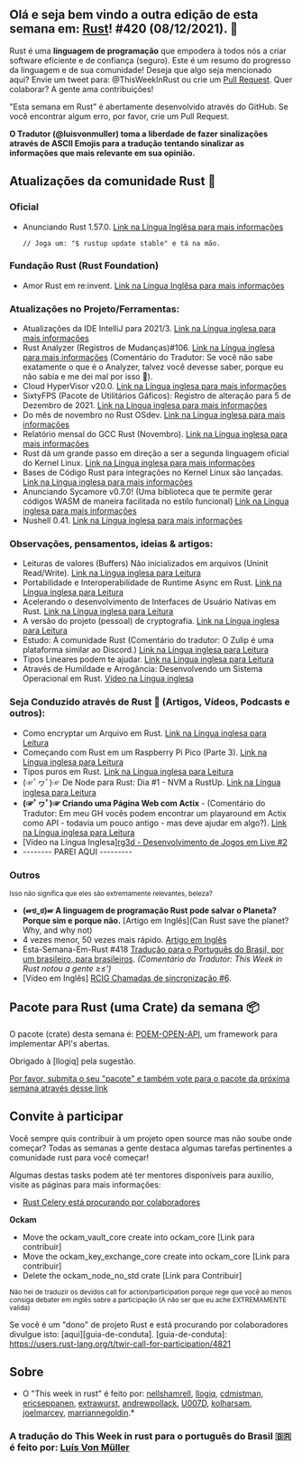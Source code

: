 ## Olá e seja bem vindo a outra edição de esta semana em: [Rust](https://www.rust-lang.org/)! #420 (08/12/2021). 🌟

Rust é uma **linguagem de programação** que empodera à todos nós a criar software eficiente e de confiança (seguro).
Este é um resumo do progresso da linguagem e de sua comunidade! Deseja que algo seja mencionado aqui? Envie um tweet para: @ThisWeekInRust ou crie um [Pull Request](https://github.com/rust-lang/this-week-in-rust/pulls).
Quer colaborar? A gente ama contribuições!

"Esta semana em Rust" é abertamente desenvolvido através do GitHub. Se você encontrar algum erro, por favor, crie um Pull Request.

**O Tradutor (@luisvonmuller) toma a liberdade de fazer sinalizações através de ASCII Emojis para a tradução tentando sinalizar as informações que mais relevante em sua opinião.**

## Atualizações da comunidade Rust 🦀

### Oficial
* Anunciando Rust 1.57.0. [Link na Língua Inglêsa para mais informações](https://blog.rust-lang.org/2021/12/02/Rust-1.57.0.html)
 
      // Joga um: "$ rustup update stable" e tá na mão. 
      
### Fundação Rust (Rust Foundation)
* Amor Rust em re:invent. [Link na Língua Inglêsa para mais informações](https://foundation.rust-lang.org/posts/2021-12-06-love-for-rust-at-reinvent/)

### Atualizações no Projeto/Ferramentas:
* Atualizações da IDE IntelliJ para 2021/3. [Link na Língua inglesa para mais informações](https://blog.jetbrains.com/rust/2021/12/06/updates-in-intellij-rust-for-2021-3/)
* Rust Analyzer (Registros de Mudanças)#106. [Link na Língua inglesa para mais informações](https://rust-analyzer.github.io/thisweek/2021/12/06/changelog-106.html) (Comentário do Tradutor: Se você não sabe exatamente o que é o Analyzer, talvez você devesse saber, porque eu não sabia e me dei mal por isso 👀). [](https://rust-analyzer.github.io/thisweek/2021/12/06/changelog-106.html)
* Cloud HyperVisor v20.0. [Link na Língua inglesa para mais informações](https://github.com/cloud-hypervisor/cloud-hypervisor/releases/tag/v20.0)
* SixtyFPS (Pacote de Utilitários Gáficos): Registro de alteração para 5 de Dezembro de 2021. [Link na Língua inglesa para mais informações](https://sixtyfps.io/thisweek/2021-12-06.html)
* Do mês de novembro no Rust OSdev. [Link na Língua inglesa para mais informações](https://rust-osdev.com/this-month/2021-11/) 
* Relatório mensal do GCC Rust (Novembro). [Link na Língua inglesa para mais informações](https://rust-osdev.com/this-month/2021-11/) 
* Rust dá um grande passo em direção a ser a segunda linguagem oficial do Kernel Linux. [Link na Língua inglesa para mais informações](https://www.zdnet.com/article/rust-takes-a-major-step-forward-as-linuxs-second-official-language/)
* Bases de Código Rust para integrações no Kernel Linux são lançadas. [Link na Língua inglesa para mais informações](https://www.phoronix.com/scan.php?page=news_item&px=Rust-For-Linux-v2)
* Anunciando Sycamore v0.7.0! (Uma biblioteca que te permite gerar códigos WASM de maneira facilitada no estilo funcional) [Link na Língua inglesa para mais informações]()
* Nushell 0.41. [Link na Língua inglesa para mais informações](https://www.nushell.sh/blog/2021-12-07-nushell_0_41.html)

### Observações, pensamentos, ideias & artigos:
* Leituras de valores (Buffers) Não inicializados em arquivos (Uninit Read/Write). [Link na Língua inglesa para Leitura](https://blog.yoshuawuyts.com/uninit-read-write/)
* Portabilidade e Interoperabilidade de Runtime Async em Rust. [Link na Língua inglesa para Leitura](https://www.ncameron.org/blog/portable-and-interoperable-async-rust/)
* Acelerando o desenvolvimento de Interfaces de Usuário Nativas em Rust. [Link na Língua inglesa para Leitura](https://aaronerhardt.github.io/blog/posts/gui_speedrun/)
* A versão do projeto (pessoal) de cryptografia. [Link na Língua inglesa para Leitura](https://codegito.xyz/2021/12/05/cryptography-final-project/)
* Estudo: A comunidade Rust (Comentário do tradutor: O Zulip é uma plataforma similar ao Discord.) [Link na Língua inglesa para Leitura](https://zulip.com/case-studies/rust/)
* Tipos Lineares podem te ajudar. [Link na Língua inglesa para Leitura](https://aidancully.blogspot.com/2021/12/linear-types-can-help.html)
* Através de Humildade e Arrogância: Desenvolvendo um Sistema Operacional em Rust. [Vídeo na Língua inglesa](https://cliffle.com/blog/on-hubris-and-humility/)

### Seja Conduzido através de Rust 🦀 (Artigos, Vídeos, Podcasts e outros):
* Como encryptar um Arquivo em Rust. [Link na Língua inglesa para Leitura](https://kerkour.com/rust-file-encryption/)
* Começando com Rust em um Raspberry Pi Pico (Parte 3). [Link na Língua inglesa para Leitura](https://reltech.substack.com/p/getting-started-with-rust-on-a-raspberry-a88)
* Tipos puros em Rust. [Link na Língua inglesa para Leitura](https://hugopeters.me/posts/14/)
* (☞ﾟヮﾟ)☞ De Node para Rust: Dia #1 - NVM a RustUp. [Link na Língua inglesa para Leitura](https://vino.dev/blog/node-to-rust-day-1-rustup/)
* **(☞ﾟヮﾟ)☞ Criando uma Página Web com Actix** - (Comentário do Tradutor: Em meu GH vocês podem encontrar um playaround em Actix como API - todavia um pouco antigo - mas deve ajudar em algo?). [Link na Língua inglesa para Leitura](https://dev.to/michaelin007/creating-a-web-page-with-actix-web-rust--2agd)
* [Vídeo na Língua Inglesa][rg3d - Desenvolvimento de Jogos em Live #2](https://www.youtube.com/watch?v=TQaCyC_tGko)
*  -------- PAREI AQUI ---------

### Outros
<small> Isso não significa que eles são extremamente relevantes, beleza? </small>
* **(☞ಠ_ಠ)☞ A linguagem de programação Rust pode salvar o Planeta? Porque sim e porque não.** [Artigo em Inglês](Can Rust save the planet? Why, and why not)
* 4 vezes menor, 50 vezes mais rápido. [Artigo em Inglês](https://blog.asciinema.org/post/smaller-faster/)
* Esta-Semana-Em-Rust #418 [Tradução para o Português do Brasil, por um brasileiro, para brasileiros](https://github.com/luisvonmuller/Esta-Semana-Em-Rust/blob/main/%23418.md). _(Comentário do Tradutor: This Week in Rust notou a gente ≥≤')_
* [Vídeo em Inglês] [RCIG Chamadas de sincronização #6](https://www.youtube.com/watch?v=pQmL71xAzIk). 


## Pacote para Rust (uma Crate) da semana 📦

O pacote (crate) desta semana é: [POEM-OPEN-API](https://crates.io/crates/poem-openapi), um framework para implementar API's abertas.

Obrigado à [llogiq] pela sugestão.

[Por favor, submita o seu "pacote" e também vote para o pacote da próxima semana através desse link](https://users.rust-lang.org/t/crate-of-the-week/2704)

## Convite à participar

Você sempre quis contribuir à um projeto open source mas não soube onde começar? Todas as semanas a gente destaca algumas tarefas pertinentes a comunidade rust para você começar!

Algumas destas tasks podem até ter mentores disponíveis para auxílio, visite as páginas para mais informações:
* [Rust Celery está procurando por colaboradores](https://github.com/rusty-celery/rusty-celery)

**Ockam**
* Move the ockam_vault_core create into ockam_core [Link para contribuir]
* Move the ockam_key_exchange_core create into ockam_core [Link para contribuir]
* Delete the ockam_node_no_std crate [Link para Contribuir]

<small> Não hei de traduzir os devidos call for action/participation porque rege que você ao menos consiga debater em inglês sobre a participação (A não ser que eu ache EXTREMAMENTE valida)</small>

Se você é um "dono" de projeto Rust e está procurando por colaboradores divulgue isto: [aqui][guia-de-conduta].
[guia-de-conduta]: https://users.rust-lang.org/t/twir-call-for-participation/4821

## Sobre
* O "This week in rust" é feito por: [nellshamrell](https://github.com/nellshamrell), [llogiq](https://github.com/llogiq), [cdmistman](https://github.com/cdmistman), [ericseppanen](https://github.com/ericseppanen), [extrawurst](https://github.com/extrawurst), [andrewpollack](https://github.com/andrewpollack), [U007D](https://github.com/U007D), [kolharsam](https://github.com/kolharsam), [joelmarcey](https://github.com/joelmarcey), [marriannegoldin](https://github.com/marriannegoldin).*

 ### A tradução do This Week in rust para o português do Brasil 🇧🇷 é feito por: [Luís Von Müller](github.com/luisvonmuller) 

